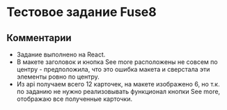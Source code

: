 # Тестовое задание Fuse8

## Комментарии

- Задание выполнено на React.
- В макете заголовок и кнопка See more расположены не совсем по центру - предположила, что это ошибка макета и сверстала эти элементы ровно по центру.
- Из api получаем всего 12 карточек, на макете изображено 6, но т.к. по заданию не нужно реализовывать функционал кнопки See more, отображаю все полученные карточки.
